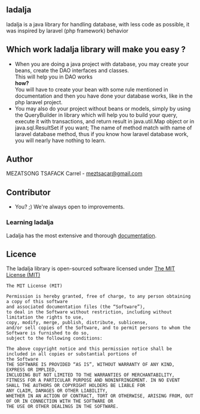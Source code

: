 ## ladalja
ladalja is a java library for handling database, with less code as possible, it was inspired by laravel (php framework) behavior

## Which work ladalja library will make you easy ?
* When you are doing a java project with database, you may create your beans, create the DAO interfaces and classes.<br>
This will help you in DAO works<br/>
**how?**<br/>
You will have to create your bean with some rule mentioned in documentation and then you have done your database works, like in the php laravel project.
* You may also do your project without beans or models, simply by using the QueryBuilder in library which will help you to build your query, execute it with transactions, and return result in java.util.Map object or in java.sql.ResultSet if you want;
The name of method match with name of laravel database method, thus if you know how laravel database work, you will nearly have nothing to learn.

## Author
MEZATSONG TSAFACK Carrel - [meztsacar@gmail.com](mailto:meztsacar@gmail.com)

## Contributor
* You? ;) We're always open to improvements.

### Learning ladalja
Ladalja has the most extensive and thorough [documentation](https://github.com/Mezatsong/ladalja/releases/download/v1.0/doc.zip).
	

## Licence
The ladalja library is open-sourced software licensed under [The MIT License (MIT)](http://mit-license.org/) 
    
    The MIT License (MIT)

    Permission is hereby granted, free of charge, to any person obtaining a copy of this software 
    and associated documentation files (the “Software”), 
    to deal in the Software without restriction, including without limitation the rights to use, 
    copy, modify, merge, publish, distribute, sublicense, 
    and/or sell copies of the Software, and to permit persons to whom the Software is furnished to do so, 
    subject to the following conditions:

    The above copyright notice and this permission notice shall be included in all copies or substantial portions of 
    the Software
    THE SOFTWARE IS PROVIDED “AS IS”, WITHOUT WARRANTY OF ANY KIND, EXPRESS OR IMPLIED, 
    INCLUDING BUT NOT LIMITED TO THE WARRANTIES OF MERCHANTABILITY, 
    FITNESS FOR A PARTICULAR PURPOSE AND NONINFRINGEMENT. IN NO EVENT SHALL THE AUTHORS OR COPYRIGHT HOLDERS BE LIABLE FOR 
    ANY CLAIM, DAMAGES OR OTHER LIABILITY, 
    WHETHER IN AN ACTION OF CONTRACT, TORT OR OTHERWISE, ARISING FROM, OUT OF OR IN CONNECTION WITH THE SOFTWARE OR 
    THE USE OR OTHER DEALINGS IN THE SOFTWARE.

